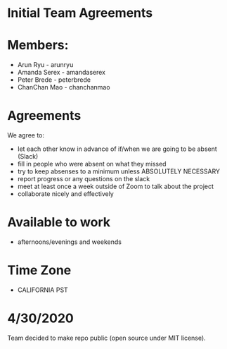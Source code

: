 # Initial Team Agreements

# Members:
* Arun Ryu - arunryu
* Amanda Serex - amandaserex
* Peter Brede - peterbrede
* ChanChan Mao - chanchanmao

# Agreements

We agree to:
* let each other know in advance of if/when we are going to be absent (Slack)
* fill in people who were absent on what they missed
* try to keep absenses to a minimum unless ABSOLUTELY NECESSARY
* report progress or any questions on the slack
* meet at least once a week outside of Zoom to talk about the project
* collaborate nicely and effectively

# Available to work
* afternoons/evenings and weekends

# Time Zone
* CALIFORNIA PST

# 4/30/2020
   
Team decided to make repo public (open source under MIT license).
